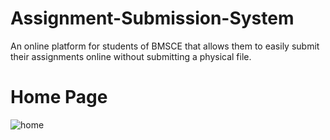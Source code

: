 # Assignment-Submission-System
An online platform for students of BMSCE that allows them to easily submit their assignments online without submitting a physical file.
# Home Page
![home](https://user-images.githubusercontent.com/111991577/206860587-4d10f1f4-5d2d-48c3-98eb-dfa5800ba980.png)
